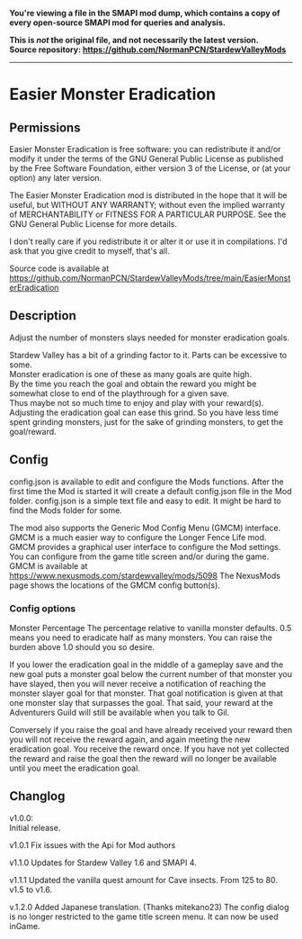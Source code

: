 **You're viewing a file in the SMAPI mod dump, which contains a copy of every open-source SMAPI mod
for queries and analysis.**

**This is _not_ the original file, and not necessarily the latest version.**  
**Source repository: https://github.com/NormanPCN/StardewValleyMods**

----

# Easier Monster Eradication

## Permissions

Easier Monster Eradication is free software: you can redistribute it and/or modify it under the terms of the GNU General Public License
as published by the Free Software Foundation, either version 3 of the License, or (at your option) any later version.

The Easier Monster Eradication mod is distributed in the hope that it will be useful, but WITHOUT ANY WARRANTY;
without even the implied warranty of MERCHANTABILITY or FITNESS FOR A PARTICULAR PURPOSE.
See the GNU General Public License for more details.

I don't really care if you redistribute it or alter it or use it in compilations.
I'd ask that you give credit to myself, that's all.

Source code is available at https://github.com/NormanPCN/StardewValleyMods/tree/main/EasierMonsterEradication

## Description
Adjust the number of monsters slays needed for monster eradication goals.

Stardew Valley has a bit of a grinding factor to it. Parts can be excessive to some.  
Monster eradication is one of these as many goals are quite high.  
By the time you reach the goal and obtain the reward you might be somewhat close to end of the playthrough for a given save.  
Thus maybe not so much time to enjoy and play with your reward(s).  
Adjusting the eradication goal can ease this grind. So you have less time spent grinding monsters, just for the sake of grinding monsters, to get the goal/reward.

## Config

config.json is available to edit and configure the Mods functions.
 After the first time the Mod is started it will create a default config.json file in the Mod folder.
 config.json is a simple text file and easy to edit. It might be hard to find the Mods folder for some.

The mod also supports the Generic Mod Config Menu (GMCM) interface.
GMCM is a much easier way to configure the Longer Fence Life mod.
GMCM provides a graphical user interface to configure the Mod settings.
You can configure from the game title screen and/or during the game.
GMCM is available at https://www.nexusmods.com/stardewvalley/mods/5098
The NexusMods page shows the locations of the GMCM config button(s).

### Config options

Monster Percentage
The percentage relative to vanilla monster defaults. 0.5 means you need to eradicate half as many monsters. You can raise the burden above 1.0 should you so desire.

If you lower the eradication goal in the middle of a gameplay save and the new goal puts a monster goal below the current number of that monster you have slayed, then you will never receive a notification of reaching the monster slayer goal for that monster. That goal notification is given at that one monster slay that surpasses the goal. That said, your reward at the Adventurers Guild will still be available when you talk to Gil.

Conversely if you raise the goal and have already received your reward then you will not receive the reward again, and again meeting the new eradication goal. You receive the reward once. If you have not yet collected the reward and raise the goal then the reward will no longer be available until you meet the eradication goal.

## Changlog

v1.0.0:  
 Initial release. 

 v1.0.1
 Fix issues with the Api for Mod authors

 v1.1.0
 Updates for Stardew Valley 1.6 and SMAPI 4.

 v1.1.1
 Updated the vanilla quest amount for Cave insects. From 125 to 80. v1.5 to v1.6.

 v.1.2.0
 Added Japanese translation. (Thanks mitekano23)
 The config dialog is no longer restricted to the game title screen menu. It can now be used inGame.
